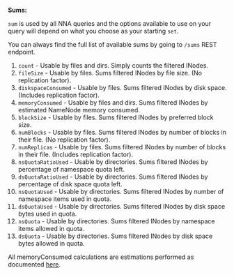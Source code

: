**Sums:**

`sum` is used by all NNA queries and the options available to use on your query will depend on what you choose as your starting `set`.

You can always find the full list of available sums by going to `/sums` REST endpoint.

1. `count` - Usable by files and dirs. Simply counts the filtered INodes.
2. `fileSize` - Usable by files. Sums filtered INodes by file size. (No replication factor).
3. `diskspaceConsumed` - Usable by files. Sums filtered INodes by disk space. (Includes replication factor).
4. `memoryConsumed` - Usable by files and dirs. Sums filtered INodes by estimated NameNode memory consumed.
5. `blockSize` - Usable by files. Sums filtered INodes by preferred block size.
6. `numBlocks` - Usable by files. Sums filtered INodes by number of blocks in their file. (No replication factor).
7. `numReplicas` - Usable by files. Sums filtered INodes by number of blocks in their file. (Includes replication factor).
8. `nsQuotaRatioUsed` - Usable by directories. Sums filtered INodes by percentage of namespace quota left.
9. `dsQuotaRatioUsed` - Usable by directories. Sums filtered INodes by percentage of disk space quota left.
10. `nsQuotaUsed` - Usable by directories. Sums filtered INodes by number of namespace items used in quota.
11. `dsQuotaUsed` - Usable by directories. Sums filtered INodes by disk space bytes used in quota.
12. `nsQuota` - Usable by directories. Sums filtered INodes by namespace items allowed in quota.
13. `dsQuota` - Usable by directories. Sums filtered INodes by disk space bytes allowed in quota.

All memoryConsumed calculations are estimations performed as documented [here](https://www.cloudera.com/documentation/enterprise/5-8-x/topics/admin_nn_memory_config.html).